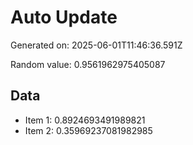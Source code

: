 # Auto Update

Generated on: 2025-06-01T11:46:36.591Z

Random value: 0.9561962975405087

## Data

- Item 1: 0.8924693491989821
- Item 2: 0.35969237081982985